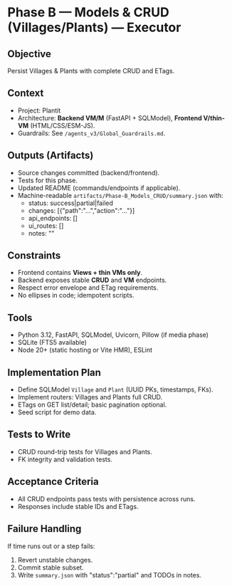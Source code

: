 # Phase B — Models & CRUD (Villages/Plants) — Executor

## Objective
Persist Villages & Plants with complete CRUD and ETags.

## Context
- Project: Plantit
- Architecture: **Backend VM/M** (FastAPI + SQLModel), **Frontend V/thin-VM** (HTML/CSS/ESM-JS).
- Guardrails: See `/agents_v3/Global_Guardrails.md`.

## Outputs (Artifacts)
- Source changes committed (backend/frontend).
- Tests for this phase.
- Updated README (commands/endpoints if applicable).
- Machine-readable `artifacts/Phase-B_Models_CRUD/summary.json` with:
  - status: success|partial|failed
  - changes: [{"path":"...","action":"..."}]
  - api_endpoints: []
  - ui_routes: []
  - notes: ""

## Constraints
- Frontend contains **Views + thin VMs only**.
- Backend exposes stable **CRUD** and **VM** endpoints.
- Respect error envelope and ETag requirements.
- No ellipses in code; idempotent scripts.

## Tools
- Python 3.12, FastAPI, SQLModel, Uvicorn, Pillow (if media phase)
- SQLite (FTS5 available)
- Node 20+ (static hosting or Vite HMR), ESLint

## Implementation Plan
- Define SQLModel `Village` and `Plant` (UUID PKs, timestamps, FKs).
- Implement routers: Villages and Plants full CRUD.
- ETags on GET list/detail; basic pagination optional.
- Seed script for demo data.

## Tests to Write
- CRUD round-trip tests for Villages and Plants.
- FK integrity and validation tests.

## Acceptance Criteria
- All CRUD endpoints pass tests with persistence across runs.
- Responses include stable IDs and ETags.

## Failure Handling
If time runs out or a step fails:
1) Revert unstable changes.
2) Commit stable subset.
3) Write `summary.json` with "status":"partial" and TODOs in notes.
